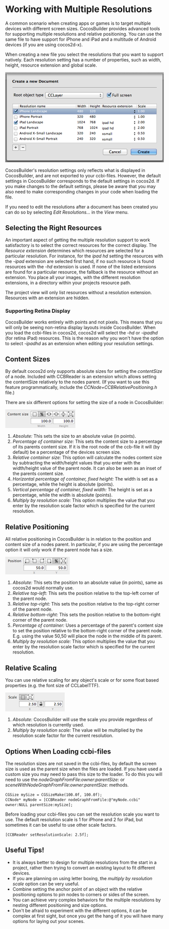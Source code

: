 # Working with Multiple Resolutions
A common scenario when creating apps or games is to target multiple devices with different screen sizes. CocosBuilder provides advanced tools for supporting multiple resolutions and relative positioning. You can use the same file to have support for iPhone and iPad and a multitude of Android devices (if you are using cocos2d-x).

When creating a new file you select the resolutions that you want to support natively. Each resolution setting has a number of properties, such as width, height, resource extension and global scale.

![image](5-1.png?raw=true)

CocosBuilder's resolution settings only reflects what is displayed in CocosBuilder, and are not exported to your ccbi-files. However, the default settings in CocosBuilder corresponds to the default settings in cocos2d. If you make changes to the default settings, please be aware that you may also need to make corresponding changes in your code when loading the file.

If you need to edit the resolutions after a document has been created you can do so by selecting *Edit Resolutions…* in the *View* menu.

## Selecting the Right Resources
An important aspect of getting the multiple resolution support to work satisfactory is to select the correct resources for the correct display. The *Resource extension* determines which resources are selected for a particular resolution. For instance, for the *ipad hd* setting the resources with the *-ipad* extension are selected first hand, if no such resource is found resources with the *-hd* extension is used. If none of the listed extensions are found for a particular resource, the fallback is the resource without an extension. You place all your images, with the different resolution extensions, in a directory within your projects resource path.

The project view will only list resources without a resolution extension. Resources with an extension are hidden.

### Supporting Retina Display
CocosBuilder works entirely with points and not pixels. This means that you will only be seeing non-retina display layouts inside CocosBuilder. When you load the ccbi-files in cocos2d, cocos2d will select the *-hd* or *-ipadhd* (for retina iPad) resources. This is the reason why you won't have the option to select *-ipadhd* as an extension when editing your resolution settings.

## Content Sizes
By default cocos2d only supports absolute sizes for setting the *contentSize* of a node. Included with CCBReader is an extension which allows setting the contentSize relatively to the nodes parent. (If you want to use this feature programmatically, include the *CCNode+CCBRelativePositioning.h* file.)

There are six different options for setting the size of a node in CocosBuilder:

![image](5-2.png?raw=true)

1. *Absolute:* This sets the size to an absolute value (in points).
2. *Percentage of container size:* This sets the content size to a percentage of its parents content size. If it is the root node of the ccb-file it will (by default) be a percentage of the devices screen size.
3. *Relative container size:* This option will calculate the nodes content size by subtracting the width/height values that you enter with the width/height value of the parent node. It can also be seen as an inset of the parents content size.
4. *Horizontal percentage of container, fixed height:* The width is set as a percentage, while the height is absolute (points).
5. *Vertical percentage of container, fixed width:* The height is set as a percentage, while the width is absolute (points).
6. *Multiply by resolution scale:* This option multiplies the value that you enter by the resolution scale factor which is specified for the current resolution.

## Relative Positioning
All relative positioning in CocosBuilder is in relation to the position and content size of a nodes parent. In particular, if you are using the percentage option it will only work if the parent node has a size.

![image](5-3.png?raw=true)

1. *Absolute:* This sets the position to an absolute value (in points), same as cocos2d would normally use.
2. *Relative top-left:* This sets the position relative to the top-left corner of the parent node.
3. *Relative top-right:* This sets the position relative to the top-right corner of the parent node.
4. *Relative bottom-right:* This sets the position relative to the bottom-right corner of the parent node.
5. *Percentage of container:* Uses a percentage of the parent's content size to set the position relative to the bottom-right corner of the parent node. E.g. using the value 50,50 will place the node in the middle of its parent.
6. *Multiply by resolution scale:* This option multiplies the value that you enter by the resolution scale factor which is specified for the current resolution.

## Relative Scaling
You can use relative scaling for any object's scale or for some float based properties (e.g. the font size of CCLabelTTF).

![image](5-4.png?raw=true)

1. *Absolute:* CocosBuilder will use the scale you provide regardless of which resolution is currently used.
2. *Multiply by resolution scale:* The value will be multiplied by the resolution scale factor for the current resolution.

## Options When Loading ccbi-files
The resolution sizes are not saved in the ccbi-files, by default the screen size is used as the parent size when the files are loaded. If you have used a custom size you may need to pass this size to the loader. To do this you will need to use the *nodeGraphFromFile:owner:parentSize:* or *sceneWithNodeGraphFromFile:owner:parentSize:* methods.

    CGSize mySize = CGSizeMake(100.0f, 100.0f);
    CCNode* myNode = [CCBReader nodeGraphFromFile:@"myNode.ccbi" owner:NULL parentSize:mySize];

Before loading your ccbi-files you can set the resolution scale you want to use. The default resolution scale is 1 for iPhone and 2 for iPad, but sometimes it can be useful to use other scale factors.

    [CCBReader setResolutionScale: 2.5f];

## Useful Tips!
* It is always better to design for multiple resolutions from the start in a project, rather then trying to convert an existing layout to fit different devices.
* If you are planning on using letter boxing, the *multiply by resolution scale* option can be very useful.
* Combine setting the anchor point of an object with the relative positioning options to pin nodes to corners or sides of the screen.
* You can achieve very complex behaviors for the multiple resolutions by nesting different positioning and size options.
* Don't be afraid to experiment with the different options, it can be complex at first sight, but once you get the hang of it you will have many options for laying out your scenes.

